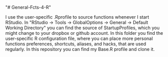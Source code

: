 "# General-Fcts-4-R" 

I use the user-specific .Rprofile to source functions whenever I start RStudio. 
In "RStudio -> Tools -> GlobalOptions -> General -> Default Working Directory" you can find the source of StartupProfiles, which you might change to your dropbox or github account. 
In this folder you find the user-specific R configuration file, where you can place more personal functions preferences, shortcuts, aliases, and hacks, that are used regularly. In this repository you can find my Base.R profile and clone it.

